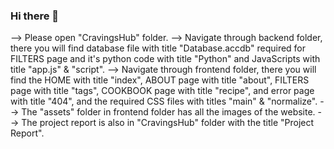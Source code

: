 ### Hi there 👋
--> Please open "CravingsHub" folder.
--> Navigate through backend folder, there you will find database file with title "Database.accdb" required for FILTERS page and it's python code with title "Python" and JavaScripts with title "app.js" & "script". 
--> Navigate through  frontend folder, there you will find the HOME with title "index", ABOUT page with title "about", FILTERS page with title "tags", COOKBOOK page with title "recipe", and error page with title "404", and the required CSS files with titles "main" & "normalize". 
--> The "assets" folder in frontend folder has all the images of the website.
--> The project report is also in "CravingsHub" folder with the title "Project Report".
<!--
**shirinshaik/shirinshaik** is a ✨ _special_ ✨ repository because its `README.md` (this file) appears on your GitHub profile.

Here are some ideas to get you started:

- 🔭 I’m currently working on ...
- 🌱 I’m currently learning ...
- 👯 I’m looking to collaborate on ...
- 🤔 I’m looking for help with ...
- 💬 Ask me about ...
- 📫 How to reach me: ...
- 😄 Pronouns: ...
- ⚡ Fun fact: ...
-->
